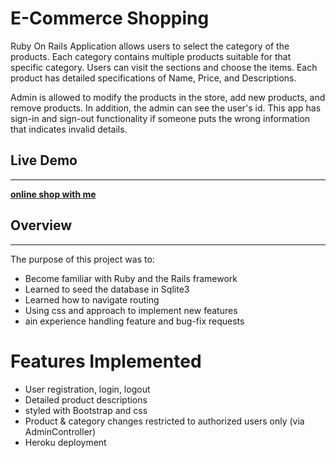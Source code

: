 # E-Commerce Shopping
Ruby On Rails Application allows users to select the category of the products. Each category contains multiple products suitable for that specific category. Users can visit the sections and choose the items. Each product has detailed specifications of Name, Price, and Descriptions. 

Admin is allowed to modify the products in the store, add new products, and remove products. In addition, the admin can see the user's id. This app has sign-in and sign-out functionality if someone puts the wrong information that indicates invalid details.  

## Live Demo
---
 **[ online shop with me](https://shoplify-with-me.herokuapp.com/)**

## Overview
------------------
The purpose of this project was to:

- Become familiar with Ruby and the Rails framework
- Learned to seed the database in Sqlite3
- Learned how to navigate routing
- Using css and approach to implement new features
- ain experience handling feature and bug-fix requests

# Features Implemented

- User registration, login, logout
- Detailed product descriptions
- styled with Bootstrap and css
- Product & category changes restricted to authorized users only (via AdminController)
- Heroku deployment


